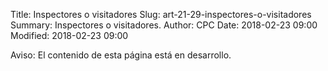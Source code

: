 Title: Inspectores o visitadores
Slug: art-21-29-inspectores-o-visitadores
Summary: Inspectores o visitadores.
Author: CPC
Date: 2018-02-23 09:00
Modified: 2018-02-23 09:00


<div class="alert alert-info" role="alert">Aviso: El contenido de esta página está en desarrollo.</div>
